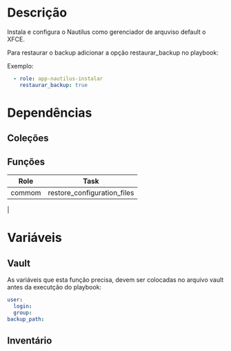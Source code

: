 # Descrição

Instala e configura o Nautilus como gerenciador de arquviso default o XFCE.

Para restaurar o backup adicionar a opção restaurar_backup no playbook:

Exemplo:
```yaml
  - role: app-nautilus-instalar
    restaurar_backup: true
```

# Dependências

## Coleções

## Funções

|Role|Task|
| :---: | :---: |
|commom|restore_configuration_files
| 

# Variáveis

## Vault

As variáveis que esta função precisa, devem ser colocadas no arquivo vault antes da executção do playbook:

```yaml
user:
  login: 
  group: 
backup_path: 
```

## Inventário
